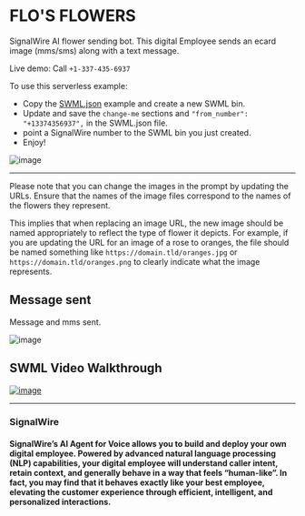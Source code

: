 # FLO'S FLOWERS
SignalWire AI flower sending bot. This digital Employee sends an ecard image (mms/sms) along with a text message.

Live demo: Call `+1-337-435-6937`

To use this serverless example:

* Copy the [SWML.json](https://github.com/Len-PGH/Flos_Flowers/blob/main/SWML.json) example and create a new SWML bin.
* Update and save the `change-me` sections and  `"from_number": "+13374356937",` in the SWML.json file.
* point a SignalWire number to the SWML bin you just created.
* Enjoy!


![image](https://github.com/Len-PGH/Flos_Flowers/assets/13131198/9c196439-c791-4ebe-8fc1-23ab934daf71)

-------------------

Please note that you can change the images in the prompt by updating the URLs. Ensure that the names of the image files correspond to the names of the flowers they represent.

This implies that when replacing an image URL, the new image should be named appropriately to reflect the type of flower it depicts. For example, if you are updating the URL for an image of a rose to oranges, the file should be named something like `https://domain.tld/oranges.jpg` or `https://domain.tld/oranges.png` to clearly indicate what the image represents.  

## Message sent

Message and mms sent.

![image](https://github.com/Len-PGH/Flos_Flowers/assets/13131198/655c2f17-a6a0-4938-9e86-66b3edd03764)



## SWML Video Walkthrough



[![image](https://github.com/Len-PGH/Flos_Flowers/assets/13131198/739be785-a247-4485-8cd6-f621363a8eeb)](https://youtu.be/1xcjBo1dMic?feature=shared)













---------------------

### SignalWire

#### SignalWire’s AI Agent for Voice allows you to build and deploy your own digital employee. Powered by advanced natural language processing (NLP) capabilities, your digital employee will understand caller intent, retain context, and generally behave in a way that feels “human-like”.  In fact, you may find that it behaves exactly like your best employee, elevating the customer experience through efficient, intelligent, and personalized interactions.

